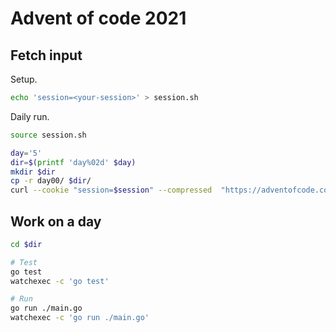 # Advent of code 2021

## Fetch input

Setup.

```sh
echo 'session=<your-session>' > session.sh
```

Daily run.

```sh
source session.sh

day='5'
dir=$(printf 'day%02d' $day)
mkdir $dir
cp -r day00/ $dir/
curl --cookie "session=$session" --compressed  "https://adventofcode.com/2021/day/$day/input" > "$dir/input.txt"
```

## Work on a day

```sh
cd $dir

# Test
go test
watchexec -c 'go test'

# Run
go run ./main.go
watchexec -c 'go run ./main.go'
```
